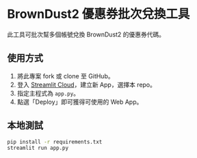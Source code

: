 # BrownDust2 優惠券批次兌換工具

此工具可批次幫多個帳號兌換 BrownDust2 的優惠券代碼。

## 使用方式

1. 將此專案 fork 或 clone 至 GitHub。
2. 登入 [Streamlit Cloud](https://streamlit.io/cloud)，建立新 App，選擇本 repo。
3. 指定主程式為 `app.py`。
4. 點選「Deploy」即可獲得可使用的 Web App。

## 本地測試

```bash
pip install -r requirements.txt
streamlit run app.py
```